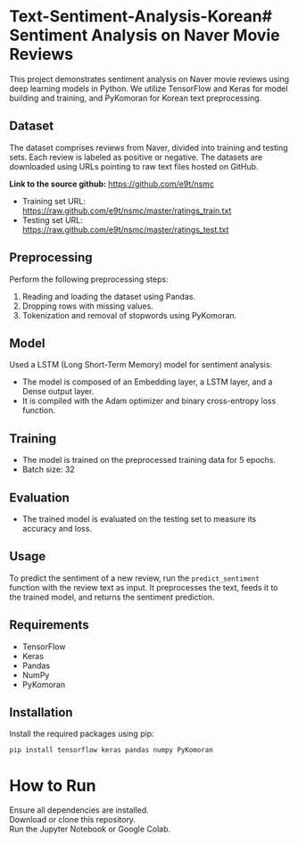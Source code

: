 # Text-Sentiment-Analysis-Korean# Sentiment Analysis on Naver Movie Reviews

This project demonstrates sentiment analysis on Naver movie reviews using deep learning models in Python. We utilize TensorFlow and Keras for model building and training, and PyKomoran for Korean text preprocessing.

## Dataset

The dataset comprises reviews from Naver, divided into training and testing sets. Each review is labeled as positive or negative. The datasets are downloaded using URLs pointing to raw text files hosted on GitHub.

**Link to the source github:** https://github.com/e9t/nsmc

- Training set URL: https://raw.github.com/e9t/nsmc/master/ratings_train.txt
- Testing set URL: https://raw.github.com/e9t/nsmc/master/ratings_test.txt

## Preprocessing

Perform the following preprocessing steps:
1. Reading and loading the dataset using Pandas.
2. Dropping rows with missing values.
3. Tokenization and removal of stopwords using PyKomoran.

## Model

Used a LSTM (Long Short-Term Memory) model for sentiment analysis:
- The model is composed of an Embedding layer, a LSTM layer, and a Dense output layer.
- It is compiled with the Adam optimizer and binary cross-entropy loss function.

## Training

- The model is trained on the preprocessed training data for 5 epochs.
- Batch size: 32

## Evaluation

- The trained model is evaluated on the testing set to measure its accuracy and loss.

## Usage

To predict the sentiment of a new review, run the `predict_sentiment` function with the review text as input. It preprocesses the text, feeds it to the trained model, and returns the sentiment prediction.

## Requirements

- TensorFlow
- Keras
- Pandas
- NumPy
- PyKomoran

## Installation

Install the required packages using pip:

```
pip install tensorflow keras pandas numpy PyKomoran
```

# How to Run
Ensure all dependencies are installed. <br>
Download or clone this repository. <br>
Run the Jupyter Notebook or Google Colab. <br>
